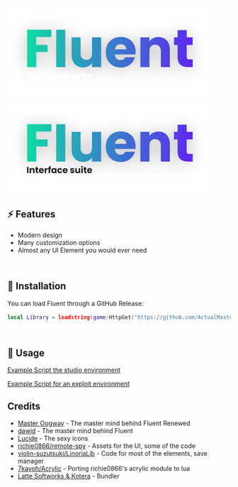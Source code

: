 <img src="Assets/darkmode.png#gh-dark-mode-only" alt="fluent">
<img src="Assets/lightmode.png#gh-light-mode-only" alt="fluent">

## ⚡ Features

- Modern design
- Many customization options
- Almost any UI Element you would ever need
<br/>

## 🔌 Installation

You can load Fluent through a GitHub Release:

```lua
local Library = loadstring(game:HttpGet("https://github.com/ActualMasterOogway/Fluent-Renewed/releases/latest/download/Fluent.lua"))()
```
<br/>

## 📜 Usage
[Example Script the studio environment](https://github.com/ActualMasterOogway/Fluent-Renewed/blob/master/Example.client.lua)

[Example Script for an exploit environment](https://github.com/ActualMasterOogway/Fluent-Renewed/blob/master/Example.lua)
<br/>

## Credits

- [Master Oogway](https://github.com/ActualMasterOogway/Fluent-Renewed) - The master mind behind Fluent Renewed
- [dawid](https://github.com/dawid-scripts/Fluent) - The master mind behind Fluent
- [Lucide](https://github.com/lucide-icons) - The sexy icons
- [richie0866/remote-spy](https://github.com/richie0866/remote-spy) - Assets for the UI, some of the code
- [violin-suzutsuki/LinoriaLib](https://github.com/violin-suzutsuki/LinoriaLib) - Code for most of the elements, save manager
- [7kayoh/Acrylic](https://github.com/7kayoh/Acrylic) - Porting richie0866's acrylic module to lua
- [Latte Softworks & Kotera](https://discord.gg/rMMByr4qas) - Bundler